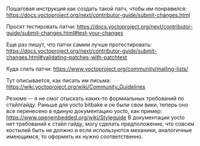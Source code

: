 Пошаговая инструкция как создать такой патч, чтобы им понравился:
https://docs.yoctoproject.org/next/contributor-guide/submit-changes.html

Просят тестировать патчи: 
https://docs.yoctoproject.org/next/contributor-guide/submit-changes.html#test-your-changes

Еще раз пишут, что патчи самим лучше протестировать: 
https://docs.yoctoproject.org/next/contributor-guide/submit-changes.html#validating-patches-with-patchtest

Куда слать патчи:
https://www.yoctoproject.org/community/mailing-lists/

Тут описывается, как писать им письма:
https://wiki.yoctoproject.org/wiki/Community_Guidelines


Резюме -- я не смог отыскать каких-то формиальных требований по стайлгайду. 
Раньше для yocto bitbake и oe были свои вики, теперь оно все перенесено в единую документацию yocto, как пример: https://www.openembedded.org/wiki/Styleguide
В документации yocto нет требований к стайл гайду, могу сделать предположение, что совсем костылей быть не должно и если используются механики, аналогичные имеющимся, то оформить их нужно соответственно.